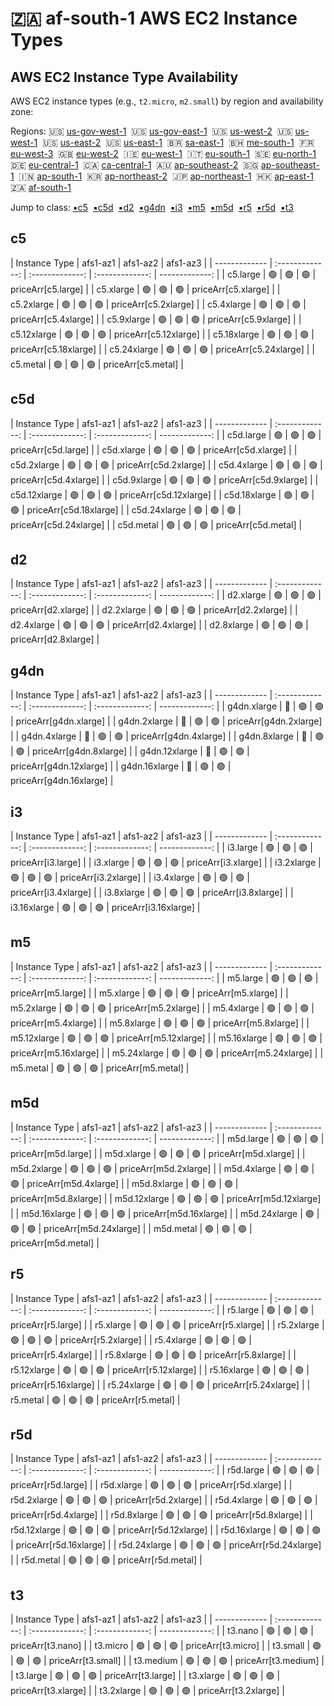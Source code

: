 # :south_africa: af-south-1 AWS EC2 Instance Types

## AWS EC2 Instance Type Availability
AWS EC2 instance types (e.g., `t2.micro`, `m2.small`) by region and availability zone:


Regions: :us: [us-gov-west-1](us-gov-west-1.md)&nbsp;  :us: [us-gov-east-1](us-gov-east-1.md)&nbsp;  :us: [us-west-2](us-west-2.md)&nbsp;  :us: [us-west-1](us-west-1.md)&nbsp;  :us: [us-east-2](us-east-2.md)&nbsp;  :us: [us-east-1](us-east-1.md)&nbsp;  :brazil: [sa-east-1](sa-east-1.md)&nbsp;  :bahrain: [me-south-1](me-south-1.md)&nbsp;  :fr: [eu-west-3](eu-west-3.md)&nbsp;  :uk: [eu-west-2](eu-west-2.md)&nbsp;  :ireland: [eu-west-1](eu-west-1.md)&nbsp;  :it: [eu-south-1](eu-south-1.md)&nbsp;  :sweden: [eu-north-1](eu-north-1.md)&nbsp;  :de: [eu-central-1](eu-central-1.md)&nbsp;  :canada: [ca-central-1](ca-central-1.md)&nbsp;  :australia: [ap-southeast-2](ap-southeast-2.md)&nbsp;  :singapore: [ap-southeast-1](ap-southeast-1.md)&nbsp;  :india: [ap-south-1](ap-south-1.md)&nbsp;  :kr: [ap-northeast-2](ap-northeast-2.md)&nbsp;  :jp: [ap-northeast-1](ap-northeast-1.md)&nbsp;  :hong_kong: [ap-east-1](ap-east-1.md)&nbsp;  :south_africa: [af-south-1](af-south-1.md)&nbsp;  

Jump to class: [:black_small_square:c5](#c5)&nbsp; [:black_small_square:c5d](#c5d)&nbsp; [:black_small_square:d2](#d2)&nbsp; [:black_small_square:g4dn](#g4dn)&nbsp; [:black_small_square:i3](#i3)&nbsp; [:black_small_square:m5](#m5)&nbsp; [:black_small_square:m5d](#m5d)&nbsp; [:black_small_square:r5](#r5)&nbsp; [:black_small_square:r5d](#r5d)&nbsp; [:black_small_square:t3](#t3)&nbsp; 

## c5

| Instance Type | afs1-az1 | afs1-az2 | afs1-az3 |
| ------------- | :-------------: | :-------------: | :-------------: | -------------: |
| c5.large | :green_circle: | :green_circle: | :green_circle: | priceArr[c5.large] |
| c5.xlarge | :green_circle: | :green_circle: | :green_circle: | priceArr[c5.xlarge] |
| c5.2xlarge | :green_circle: | :green_circle: | :green_circle: | priceArr[c5.2xlarge] |
| c5.4xlarge | :green_circle: | :green_circle: | :green_circle: | priceArr[c5.4xlarge] |
| c5.9xlarge | :green_circle: | :green_circle: | :green_circle: | priceArr[c5.9xlarge] |
| c5.12xlarge | :green_circle: | :green_circle: | :green_circle: | priceArr[c5.12xlarge] |
| c5.18xlarge | :green_circle: | :green_circle: | :green_circle: | priceArr[c5.18xlarge] |
| c5.24xlarge | :green_circle: | :green_circle: | :green_circle: | priceArr[c5.24xlarge] |
| c5.metal | :green_circle: | :green_circle: | :green_circle: | priceArr[c5.metal] |
## c5d

| Instance Type | afs1-az1 | afs1-az2 | afs1-az3 |
| ------------- | :-------------: | :-------------: | :-------------: | -------------: |
| c5d.large | :green_circle: | :green_circle: | :green_circle: | priceArr[c5d.large] |
| c5d.xlarge | :green_circle: | :green_circle: | :green_circle: | priceArr[c5d.xlarge] |
| c5d.2xlarge | :green_circle: | :green_circle: | :green_circle: | priceArr[c5d.2xlarge] |
| c5d.4xlarge | :green_circle: | :green_circle: | :green_circle: | priceArr[c5d.4xlarge] |
| c5d.9xlarge | :green_circle: | :green_circle: | :green_circle: | priceArr[c5d.9xlarge] |
| c5d.12xlarge | :green_circle: | :green_circle: | :green_circle: | priceArr[c5d.12xlarge] |
| c5d.18xlarge | :green_circle: | :green_circle: | :green_circle: | priceArr[c5d.18xlarge] |
| c5d.24xlarge | :green_circle: | :green_circle: | :green_circle: | priceArr[c5d.24xlarge] |
| c5d.metal | :green_circle: | :green_circle: | :green_circle: | priceArr[c5d.metal] |
## d2

| Instance Type | afs1-az1 | afs1-az2 | afs1-az3 |
| ------------- | :-------------: | :-------------: | :-------------: | -------------: |
| d2.xlarge | :green_circle: | :green_circle: | :green_circle: | priceArr[d2.xlarge] |
| d2.2xlarge | :green_circle: | :green_circle: | :green_circle: | priceArr[d2.2xlarge] |
| d2.4xlarge | :green_circle: | :green_circle: | :green_circle: | priceArr[d2.4xlarge] |
| d2.8xlarge | :green_circle: | :green_circle: | :green_circle: | priceArr[d2.8xlarge] |
## g4dn

| Instance Type | afs1-az1 | afs1-az2 | afs1-az3 |
| ------------- | :-------------: | :-------------: | :-------------: | -------------: |
| g4dn.xlarge | :red_circle: | :green_circle: | :green_circle: | priceArr[g4dn.xlarge] |
| g4dn.2xlarge | :red_circle: | :green_circle: | :green_circle: | priceArr[g4dn.2xlarge] |
| g4dn.4xlarge | :red_circle: | :green_circle: | :green_circle: | priceArr[g4dn.4xlarge] |
| g4dn.8xlarge | :red_circle: | :green_circle: | :green_circle: | priceArr[g4dn.8xlarge] |
| g4dn.12xlarge | :red_circle: | :green_circle: | :green_circle: | priceArr[g4dn.12xlarge] |
| g4dn.16xlarge | :red_circle: | :green_circle: | :green_circle: | priceArr[g4dn.16xlarge] |
## i3

| Instance Type | afs1-az1 | afs1-az2 | afs1-az3 |
| ------------- | :-------------: | :-------------: | :-------------: | -------------: |
| i3.large | :green_circle: | :green_circle: | :green_circle: | priceArr[i3.large] |
| i3.xlarge | :green_circle: | :green_circle: | :green_circle: | priceArr[i3.xlarge] |
| i3.2xlarge | :green_circle: | :green_circle: | :green_circle: | priceArr[i3.2xlarge] |
| i3.4xlarge | :green_circle: | :green_circle: | :green_circle: | priceArr[i3.4xlarge] |
| i3.8xlarge | :green_circle: | :green_circle: | :green_circle: | priceArr[i3.8xlarge] |
| i3.16xlarge | :green_circle: | :green_circle: | :green_circle: | priceArr[i3.16xlarge] |
## m5

| Instance Type | afs1-az1 | afs1-az2 | afs1-az3 |
| ------------- | :-------------: | :-------------: | :-------------: | -------------: |
| m5.large | :green_circle: | :green_circle: | :green_circle: | priceArr[m5.large] |
| m5.xlarge | :green_circle: | :green_circle: | :green_circle: | priceArr[m5.xlarge] |
| m5.2xlarge | :green_circle: | :green_circle: | :green_circle: | priceArr[m5.2xlarge] |
| m5.4xlarge | :green_circle: | :green_circle: | :green_circle: | priceArr[m5.4xlarge] |
| m5.8xlarge | :green_circle: | :green_circle: | :green_circle: | priceArr[m5.8xlarge] |
| m5.12xlarge | :green_circle: | :green_circle: | :green_circle: | priceArr[m5.12xlarge] |
| m5.16xlarge | :green_circle: | :green_circle: | :green_circle: | priceArr[m5.16xlarge] |
| m5.24xlarge | :green_circle: | :green_circle: | :green_circle: | priceArr[m5.24xlarge] |
| m5.metal | :green_circle: | :green_circle: | :green_circle: | priceArr[m5.metal] |
## m5d

| Instance Type | afs1-az1 | afs1-az2 | afs1-az3 |
| ------------- | :-------------: | :-------------: | :-------------: | -------------: |
| m5d.large | :green_circle: | :green_circle: | :green_circle: | priceArr[m5d.large] |
| m5d.xlarge | :green_circle: | :green_circle: | :green_circle: | priceArr[m5d.xlarge] |
| m5d.2xlarge | :green_circle: | :green_circle: | :green_circle: | priceArr[m5d.2xlarge] |
| m5d.4xlarge | :green_circle: | :green_circle: | :green_circle: | priceArr[m5d.4xlarge] |
| m5d.8xlarge | :green_circle: | :green_circle: | :green_circle: | priceArr[m5d.8xlarge] |
| m5d.12xlarge | :green_circle: | :green_circle: | :green_circle: | priceArr[m5d.12xlarge] |
| m5d.16xlarge | :green_circle: | :green_circle: | :green_circle: | priceArr[m5d.16xlarge] |
| m5d.24xlarge | :green_circle: | :green_circle: | :green_circle: | priceArr[m5d.24xlarge] |
| m5d.metal | :green_circle: | :green_circle: | :green_circle: | priceArr[m5d.metal] |
## r5

| Instance Type | afs1-az1 | afs1-az2 | afs1-az3 |
| ------------- | :-------------: | :-------------: | :-------------: | -------------: |
| r5.large | :green_circle: | :green_circle: | :green_circle: | priceArr[r5.large] |
| r5.xlarge | :green_circle: | :green_circle: | :green_circle: | priceArr[r5.xlarge] |
| r5.2xlarge | :green_circle: | :green_circle: | :green_circle: | priceArr[r5.2xlarge] |
| r5.4xlarge | :green_circle: | :green_circle: | :green_circle: | priceArr[r5.4xlarge] |
| r5.8xlarge | :green_circle: | :green_circle: | :green_circle: | priceArr[r5.8xlarge] |
| r5.12xlarge | :green_circle: | :green_circle: | :green_circle: | priceArr[r5.12xlarge] |
| r5.16xlarge | :green_circle: | :green_circle: | :green_circle: | priceArr[r5.16xlarge] |
| r5.24xlarge | :green_circle: | :green_circle: | :green_circle: | priceArr[r5.24xlarge] |
| r5.metal | :green_circle: | :green_circle: | :green_circle: | priceArr[r5.metal] |
## r5d

| Instance Type | afs1-az1 | afs1-az2 | afs1-az3 |
| ------------- | :-------------: | :-------------: | :-------------: | -------------: |
| r5d.large | :green_circle: | :green_circle: | :green_circle: | priceArr[r5d.large] |
| r5d.xlarge | :green_circle: | :green_circle: | :green_circle: | priceArr[r5d.xlarge] |
| r5d.2xlarge | :green_circle: | :green_circle: | :green_circle: | priceArr[r5d.2xlarge] |
| r5d.4xlarge | :green_circle: | :green_circle: | :green_circle: | priceArr[r5d.4xlarge] |
| r5d.8xlarge | :green_circle: | :green_circle: | :green_circle: | priceArr[r5d.8xlarge] |
| r5d.12xlarge | :green_circle: | :green_circle: | :green_circle: | priceArr[r5d.12xlarge] |
| r5d.16xlarge | :green_circle: | :green_circle: | :green_circle: | priceArr[r5d.16xlarge] |
| r5d.24xlarge | :green_circle: | :green_circle: | :green_circle: | priceArr[r5d.24xlarge] |
| r5d.metal | :green_circle: | :green_circle: | :green_circle: | priceArr[r5d.metal] |
## t3

| Instance Type | afs1-az1 | afs1-az2 | afs1-az3 |
| ------------- | :-------------: | :-------------: | :-------------: | -------------: |
| t3.nano | :green_circle: | :green_circle: | :green_circle: | priceArr[t3.nano] |
| t3.micro | :green_circle: | :green_circle: | :green_circle: | priceArr[t3.micro] |
| t3.small | :green_circle: | :green_circle: | :green_circle: | priceArr[t3.small] |
| t3.medium | :green_circle: | :green_circle: | :green_circle: | priceArr[t3.medium] |
| t3.large | :green_circle: | :green_circle: | :green_circle: | priceArr[t3.large] |
| t3.xlarge | :green_circle: | :green_circle: | :green_circle: | priceArr[t3.xlarge] |
| t3.2xlarge | :green_circle: | :green_circle: | :green_circle: | priceArr[t3.2xlarge] |



